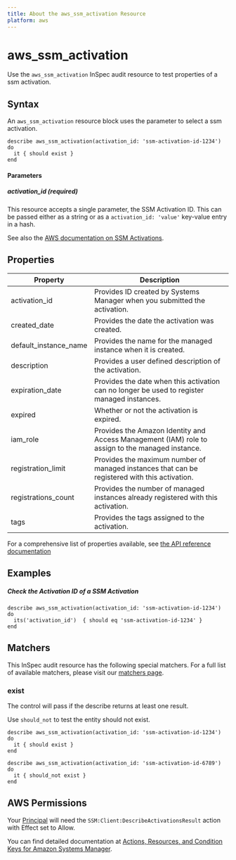 ```yaml
---
title: About the aws_ssm_activation Resource
platform: aws
---
```


# aws\_ssm\_activation

Use the `aws_ssm_activation` InSpec audit resource to test properties of a ssm activation.

## Syntax

 An `aws_ssm_activation` resource block uses the parameter to select a ssm activation.

    describe aws_ssm_activation(activation_id: 'ssm-activation-id-1234') do
      it { should exist }
    end

#### Parameters

##### activation_id _(required)_

This resource accepts a single parameter, the SSM Activation ID.
This can be passed either as a string or as a `activation_id: 'value'` key-value entry in a hash.

See also the [AWS documentation on SSM Activations](https://docs.aws.amazon.com/systems-manager/latest/userguide/activations.html).

## Properties

|Property                     | Description|
| ---                         | --- |
|activation\_id               | Provides  ID created by Systems Manager when you submitted the activation. |
|created\_date                | Provides the date the activation was created. |
|default\_instance\_name      | Provides the name for the managed instance when it is created. |
|description                  | Provides a user defined description of the activation. |
|expiration\_date             | Provides the date when this activation can no longer be used to register managed instances. |
|expired                      | Whether or not the activation is expired. |
|iam\_role                    | Provides the Amazon Identity and Access Management (IAM) role to assign to the managed instance. |
|registration\_limit          | Provides the maximum number of managed instances that can be registered with this activation. |
|registrations\_count         | Provides the number of managed instances already registered with this activation. |
|tags                         | Provides the tags assigned to the activation. |

For a comprehensive list of properties available, see [the API reference documentation](https://docs.aws.amazon.com/systems-manager/latest/APIReference/API_Activation.html)

## Examples

##### Check the Activation ID of a SSM Activation

    describe aws_ssm_activation(activation_id: 'ssm-activation-id-1234') do
      its('activation_id')  { should eq 'ssm-activation-id-1234' }
    end

## Matchers

This InSpec audit resource has the following special matchers. For a full list of available matchers, please visit our [matchers page](https://www.inspec.io/docs/reference/matchers/).

### exist

The control will pass if the describe returns at least one result.

Use `should_not` to test the entity should not exist.

    describe aws_ssm_activation(activation_id: 'ssm-activation-id-1234') do
      it { should exist }
    end

    describe aws_ssm_activation(activation_id: 'ssm-activation-id-6789') do
      it { should_not exist }
    end

## AWS Permissions

Your [Principal](https://docs.aws.amazon.com/IAM/latest/UserGuide/intro-structure.html#intro-structure-principal) will need the `SSM:Client:DescribeActivationsResult` action with Effect set to Allow.

You can find detailed documentation at [Actions, Resources, and Condition Keys for Amazon Systems Manager](https://docs.aws.amazon.com/IAM/latest/UserGuide/list_awssystemsmanager.html).